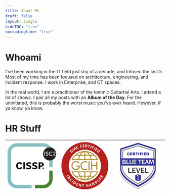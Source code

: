 ```yaml
---
title: About Me
draft: false
layout: single
hideTOC: "true"
noreadingtime: "true"
---
```

# Whoami  
I've been working in the IT field just shy of a decade, and Infosec the last 5. Most of my time has been focused on architecture, engineering, and incident response. I work in Enterprise, and OT spaces.

In the real world, I am a practitioner of the Iommic Guitartial Arts. I attend a *lot* of shows. I pair all my posts with an **Album of the Day.** For the uninitiated, this is probably the worst music you've ever heard. However, if ya know, ya know.
# HR Stuff

| [![](/images/CISSP.png)](https://www.credly.com/badges/a1d0d2e4-5859-4da1-b8ef-8f728bcae9c6/public_url) | [![](/images/gcih.png)](https://www.credly.com/badges/2b0ba565-cc19-4a3f-8c03-19707d93ae92/public_url) | [![](/images/btl1badge.png)](https://www.credly.com/badges/717780a7-e801-4184-a8a6-94e3cfadfaa4/public_url)<br> |
| ------------------------------------------------------------------------------------------------------- | ------------------------------------------------------------------------------------------------------ | --------------------------------------------------------------------------------------------------------------- |
